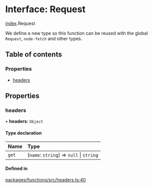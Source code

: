 # Interface: Request

[index](../modules/index.md).Request

We define a new type so this function can be reused with
the global `Request`, `node-fetch` and other types.

## Table of contents

### Properties

- [headers](index.Request.md#headers)

## Properties

### headers

• **headers**: `Object`

#### Type declaration

| Name  | Type                                     |
| :---- | :--------------------------------------- |
| `get` | (`name`: `string`) => `null` \| `string` |

#### Defined in

[packages/functions/src/headers.ts:40](https://github.com/FortiShield/devkit/blob/main/packages/functions/src/headers.ts#L40)
